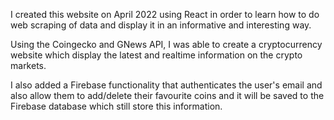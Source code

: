 I created this website on April 2022 using React in order to learn how to do web scraping of data and display it in an informative and interesting way.

Using the Coingecko and GNews API, I was able to create a cryptocurrency website which display the latest and realtime information on the crypto markets.

I also added a Firebase functionality that authenticates the user's email and also allow them to add/delete their favourite coins and it will be saved to the Firebase database which still store this information.


